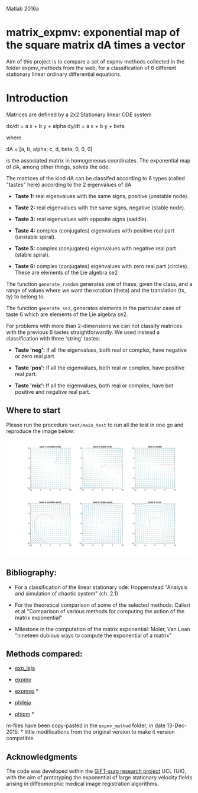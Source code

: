 Matlab 2016a


# matrix_expmv: exponential map of the square matrix dA times a vector


Aim of this project is to compare a set of expmv methods collected in the 
folder expmv_methods from the web, for a classification of 6 
different stationary linear ordinary differential equations.

# Introduction

Matrices are defined by a 2x2 Stationary linear ODE system

dx/dt = a x + b y + alpha
dy/dt = a x + b y + beta

where 

dA = [a, b, alpha;
      c, d, beta;
      0, 0, 0]

is the associated matrix in homogeneous coordinates.
The exponential map of dA, among other things, solves the ode.

The matrices of the kind dA can be classifed according to 6 types (called
"tastes" here) according to the 2 eigenvalues of dA

+ **Taste 1:** real eigenvalues with the same signs, positive (unstable node).

+ **Taste 2:** real eigenvalues with the same signs, negative (stable node).

+ **Taste 3:** real eigenvalues with opposite signs (saddle).

+ **Taste 4:** complex (conjugates) eigenvalues with positive real part (unstable spiral).

+ **Taste 5:** complex (conjugates) eigenvalues with negative real part (stable spiral).

+ **Taste 6:** complex (conjugates) eigenvalues with zero real part (circles). These are elements of the Lie algebra se2


The function `generate_random` generates one of these, given the class, and 
a range of values where we want the rotation (theta) and the translation
(tx, ty) to belong to.

The function `generate_se2`, generates elements in the particular case of 
taste 6 which are elements of the Lie algebra se2.

For problems with more than 2-dimensions we can not classify matrices with 
the previous 6 tastes straightforwardly. We used instead a classification 
with three 'string' tastes: 

+ **Taste 'neg':** If all the eigenvalues, both real or complex, have negative or zero real 
part. 

+ **Taste 'pos':** If all the eigenvalues, both real or complex, have positive real part. 

+ **Taste 'mix':** If all the eigenvalues, both real or complex, have bot positive and 
negative real part.


## Where to start

Please run the procedure `test/main_test` to run all the test in one go and reproduce the image below:

![run_example](https://github.com/SebastianoF/matrix_expmv/blob/master/screenshots/test_output.jpg)


## Bibliography:

+ For a classification of the linear stationary ode:
Hoppenstead  "Analysis and simulation of chaotic system" (ch. 2.1)


+ For the theoretical comparison of some of the selected methods:
Caliari et al  "Comparison of various methods for computing the action of
the matrix exponential"

+ Milestone in the computation of the matrix exponential:
Moler, Van Loan
"nineteen dubious ways to compute the exponential of a matrix"


## Methods compared:


+ [exp_leja](http://uk.mathworks.com/matlabcentral/fileexchange/44039-matrix-exponential-times-a-vector/content/expleja.m)

+ [expmv](http://www.mathworks.com/matlabcentral/fileexchange/29576-matrix-exponential-times-a-vector/content/expmv.m)

+ [expmvp](http://www1.maths.leeds.ac.uk/~jitse/expmvp.m) \* 

+ [phileja](http://uk.mathworks.com/matlabcentral/fileexchange/40949-meshfree-exponential-integrator/content/MExpInt2D/phileja.m)

+ [phipm](http://www1.maths.leeds.ac.uk/~jitse/phipm.m) \*

m-files have been copy-pasted in the `expmv_method` folder, in date 13-Dec-2015.
\* little modifications from the original version to make it version compatible.

## Acknowledgments

The code was developed within the [GIFT-surg research project](http://www.gift-surg.ac.uk) UCL (UK), with the aim of prototyping the exponential of large stationary velocity fields arising in diffeomorphic medical image registration algorithms.

